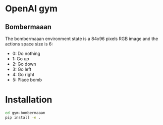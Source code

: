 # OpenAI gym

## Bombermaaan

The bombermaaan environment state is a 84x96 pixels RGB image and the actions space size is 6:
- 0: Do nothing
- 1: Go up
- 2: Go down
- 3: Go left
- 4: Go right
- 5: Place bomb

# Installation

```bash
cd gym-bombermaaan
pip install -e .
```
